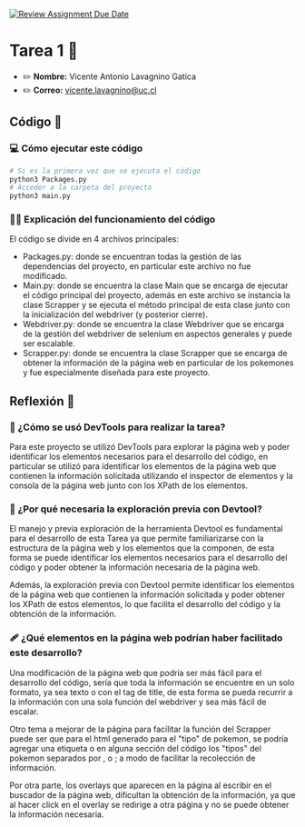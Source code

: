 [![Review Assignment Due Date](https://classroom.github.com/assets/deadline-readme-button-24ddc0f5d75046c5622901739e7c5dd533143b0c8e959d652212380cedb1ea36.svg)](https://classroom.github.com/a/UFP5mCQD)
# Tarea 1 :construction:

* :pencil2: **Nombre:** Vicente Antonio Lavagnino Gatica
* :pencil2: **Correo:** vicente.lavagnino@uc.cl

## Código :symbols:

### :computer: Cómo ejecutar este código

```bash
# Si es la primera vez que se ejecuta el código
python3 Packages.py
# Acceder a la carpeta del proyecto
python3 main.py
```

### :teacher: Explicación del funcionamiento del código 

El código se divide en 4 archivos principales:
- Packages.py: donde se encuentran todas la gestión de las dependencias del proyecto, en particular este archivo no fue modificado.
- Main.py: donde se encuentra la clase Main que se encarga de ejecutar el código principal del proyecto, además en este archivo se instancia la clase Scrapper y se ejecuta el método principal de esta clase junto con la inicialización del webdriver (y posterior cierre).
- Webdriver.py: donde se encuentra la clase Webdriver que se encarga de la gestión del webdriver de selenium en aspectos generales y puede ser escalable.
- Scrapper.py: donde se encuentra la clase Scrapper que se encarga de obtener la información de la página web en particular de los pokemones y fue especialmente diseñada para este proyecto.

## Reflexión :thought_balloon:

### :scroll: ¿Cómo se usó DevTools para realizar la tarea?

Para este proyecto se utilizó DevTools para explorar la página web y poder identificar los elementos necesarios para el desarrollo del código, en particular se utilizó para identificar los elementos de la página web que contienen la información solicitada utilizando el inspector de elementos y la consola de la página web junto con los XPath de los elementos.

### :thinking: ¿Por qué necesaria la exploración previa con Devtool?

El manejo y previa exploración de la herramienta Devtool es fundamental para el desarrollo de esta Tarea ya que permite familiarizarse con la estructura de la página web y los elementos que la componen, de esta forma se puede identificar los elementos necesarios para el desarrollo del código y poder obtener la información necesaria de la página web.

Además, la exploración previa con Devtool permite identificar los elementos de la página web que contienen la información solicitada y poder obtener los XPath de estos elementos, lo que facilita el desarrollo del código y la obtención de la información.

### :adhesive_bandage: ¿Qué elementos en la página web podrían haber facilitado este desarrollo?

Una modificación de la página web que podría ser más fácil para el desarrollo del código, sería que toda la información se encuentre en un solo formato, ya sea texto o con el tag de title, de esta forma se pueda recurrir a la información con una sola función del webdriver y sea más fácil de escalar.

Otro tema a mejorar de la página para facilitar la función del Scrapper puede ser que para el html generado para el "tipo" de pokemon, se podría agregar una etiqueta o en alguna sección del código los "tipos" del pokemon separados por , o ; a modo de facilitar la recolección de información.

Por otra parte, los overlays que aparecen en la página al escribir en el buscador de la página web, dificultan la obtención de la información, ya que al hacer click en el overlay se redirige a otra página y no se puede obtener la información necesaria.